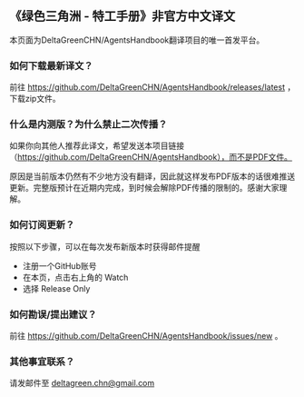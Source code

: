 ## 《绿色三角洲 - 特工手册》非官方中文译文

本页面为DeltaGreenCHN/AgentsHandbook翻译项目的唯一首发平台。

### 如何下载最新译文？

前往 https://github.com/DeltaGreenCHN/AgentsHandbook/releases/latest ，下载zip文件。

### 什么是内测版？为什么禁止二次传播？

如果你向其他人推荐此译文，希望发送本项目链接（https://github.com/DeltaGreenCHN/AgentsHandbook），而不是PDF文件。

原因是当前版本仍然有不少地方没有翻译，因此就这样发布PDF版本的话很难推送更新。完整版预计在近期内完成，到时候会解除PDF传播的限制的。感谢大家理解。

### 如何订阅更新？

按照以下步骤，可以在每次发布新版本时获得邮件提醒

* 注册一个GitHub账号
* 在本页，点击右上角的 Watch
* 选择 Release Only

### 如何勘误/提出建议？

前往 https://github.com/DeltaGreenCHN/AgentsHandbook/issues/new 。

### 其他事宜联系？

请发邮件至 deltagreen.chn@gmail.com
